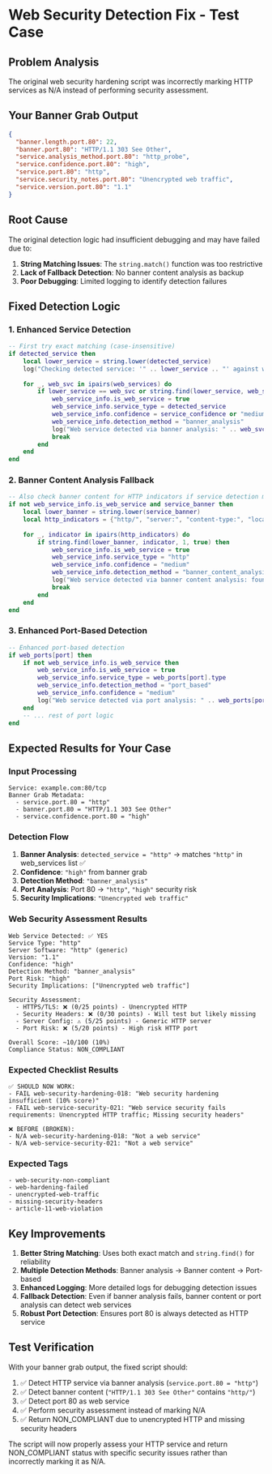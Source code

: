 # Web Security Detection Fix - Test Case

## Problem Analysis
The original web security hardening script was incorrectly marking HTTP services as N/A instead of performing security assessment.

## Your Banner Grab Output
```json
{
  "banner.length.port.80": 22,
  "banner.port.80": "HTTP/1.1 303 See Other",
  "service.analysis_method.port.80": "http_probe",
  "service.confidence.port.80": "high",
  "service.port.80": "http",
  "service.security_notes.port.80": "Unencrypted web traffic",
  "service.version.port.80": "1.1"
}
```

## Root Cause
The original detection logic had insufficient debugging and may have failed due to:
1. **String Matching Issues**: The `string.match()` function was too restrictive
2. **Lack of Fallback Detection**: No banner content analysis as backup
3. **Poor Debugging**: Limited logging to identify detection failures

## Fixed Detection Logic

### 1. Enhanced Service Detection
```lua
-- First try exact matching (case-insensitive)
if detected_service then
    local lower_service = string.lower(detected_service)
    log("Checking detected service: '" .. lower_service .. "' against web service patterns")
    
    for _, web_svc in ipairs(web_services) do
        if lower_service == web_svc or string.find(lower_service, web_svc, 1, true) then
            web_service_info.is_web_service = true
            web_service_info.service_type = detected_service
            web_service_info.confidence = service_confidence or "medium"
            web_service_info.detection_method = "banner_analysis"
            log("Web service detected via banner analysis: " .. web_svc)
            break
        end
    end
end
```

### 2. Banner Content Analysis Fallback
```lua
-- Also check banner content for HTTP indicators if service detection missed it
if not web_service_info.is_web_service and service_banner then
    local lower_banner = string.lower(service_banner)
    local http_indicators = {"http/", "server:", "content-type:", "location:", "set-cookie:"}
    
    for _, indicator in ipairs(http_indicators) do
        if string.find(lower_banner, indicator, 1, true) then
            web_service_info.is_web_service = true
            web_service_info.service_type = "http"
            web_service_info.confidence = "medium"
            web_service_info.detection_method = "banner_content_analysis"
            log("Web service detected via banner content analysis: found " .. indicator)
            break
        end
    end
end
```

### 3. Enhanced Port-Based Detection
```lua
-- Enhanced port-based detection
if web_ports[port] then
    if not web_service_info.is_web_service then
        web_service_info.is_web_service = true
        web_service_info.service_type = web_ports[port].type
        web_service_info.detection_method = "port_based"
        web_service_info.confidence = "medium"
        log("Web service detected via port analysis: " .. web_ports[port].type .. " on port " .. port)
    end
    -- ... rest of port logic
end
```

## Expected Results for Your Case

### Input Processing
```
Service: example.com:80/tcp
Banner Grab Metadata:
  - service.port.80 = "http"
  - banner.port.80 = "HTTP/1.1 303 See Other"  
  - service.confidence.port.80 = "high"
```

### Detection Flow
1. **Banner Analysis**: `detected_service = "http"` → matches `"http"` in web_services list ✅
2. **Confidence**: `"high"` from banner grab
3. **Detection Method**: `"banner_analysis"`
4. **Port Analysis**: Port 80 → `"http"`, `"high"` security risk
5. **Security Implications**: `"Unencrypted web traffic"`

### Web Security Assessment Results
```
Web Service Detected: ✅ YES
Service Type: "http"
Server Software: "http" (generic)
Version: "1.1"
Confidence: "high"
Detection Method: "banner_analysis"
Port Risk: "high"
Security Implications: ["Unencrypted web traffic"]

Security Assessment:
  - HTTPS/TLS: ❌ (0/25 points) - Unencrypted HTTP
  - Security Headers: ❌ (0/30 points) - Will test but likely missing
  - Server Config: ⚠️ (5/25 points) - Generic HTTP server
  - Port Risk: ❌ (5/20 points) - High risk HTTP port
  
Overall Score: ~10/100 (10%)
Compliance Status: NON_COMPLIANT
```

### Expected Checklist Results
```
✅ SHOULD NOW WORK:
- FAIL web-security-hardening-018: "Web security hardening insufficient (10% score)"
- FAIL web-service-security-021: "Web service security fails requirements: Unencrypted HTTP traffic; Missing security headers"

❌ BEFORE (BROKEN):
- N/A web-security-hardening-018: "Not a web service"
- N/A web-service-security-021: "Not a web service"
```

### Expected Tags
```
- web-security-non-compliant
- web-hardening-failed
- unencrypted-web-traffic
- missing-security-headers
- article-11-web-violation
```

## Key Improvements

1. **Better String Matching**: Uses both exact match and `string.find()` for reliability
2. **Multiple Detection Methods**: Banner analysis → Banner content → Port-based
3. **Enhanced Logging**: More detailed logs for debugging detection issues
4. **Fallback Detection**: Even if banner analysis fails, banner content or port analysis can detect web services
5. **Robust Port Detection**: Ensures port 80 is always detected as HTTP service

## Test Verification

With your banner grab output, the fixed script should:
1. ✅ Detect HTTP service via banner analysis (`service.port.80 = "http"`)
2. ✅ Detect banner content (`"HTTP/1.1 303 See Other"` contains `"http/"`)
3. ✅ Detect port 80 as web service
4. ✅ Perform security assessment instead of marking N/A
5. ✅ Return NON_COMPLIANT due to unencrypted HTTP and missing security headers

The script will now properly assess your HTTP service and return NON_COMPLIANT status with specific security issues rather than incorrectly marking it as N/A.

